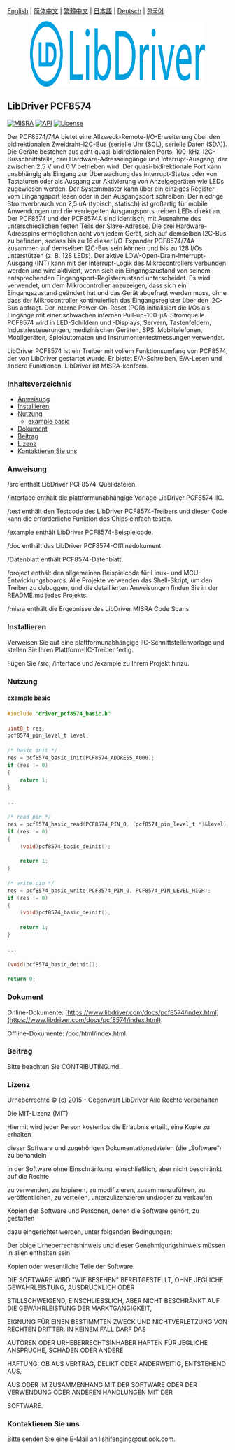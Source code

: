[English](/README.md) | [ 简体中文](/README_zh-Hans.md) | [繁體中文](/README_zh-Hant.md) | [日本語](/README_ja.md) | [Deutsch](/README_de.md) | [한국어](/README_ko.md)

<div align=center>
<img src="/doc/image/logo.svg" width="400" height="150"/>
</div>

## LibDriver PCF8574
[![MISRA](https://img.shields.io/badge/misra-compliant-brightgreen.svg)](/misra/README.md) [![API](https://img.shields.io/badge/api-reference-blue.svg)](https://www.libdriver.com/docs/pcf8574/index.html) [![License](https://img.shields.io/badge/license-MIT-brightgreen.svg)](/LICENSE) 

Der PCF8574/74A bietet eine Allzweck-Remote-I/O-Erweiterung über den bidirektionalen Zweidraht-I2C-Bus (serielle Uhr (SCL), serielle Daten (SDA)). Die Geräte bestehen aus acht quasi-bidirektionalen Ports, 100-kHz-I2C- Busschnittstelle, drei Hardware-Adresseingänge und Interrupt-Ausgang, der zwischen 2,5 V und 6 V betrieben wird. Der quasi-bidirektionale Port kann unabhängig als Eingang zur Überwachung des Interrupt-Status oder von Tastaturen oder als Ausgang zur Aktivierung von Anzeigegeräten wie LEDs zugewiesen werden. Der Systemmaster kann über ein einziges Register vom Eingangsport lesen oder in den Ausgangsport schreiben. Der niedrige Stromverbrauch von 2,5 uA (typisch, statisch) ist großartig für mobile Anwendungen und die verriegelten Ausgangsports treiben LEDs direkt an. Der PCF8574 und der PCF8574A sind identisch, mit Ausnahme des unterschiedlichen festen Teils der Slave-Adresse. Die drei Hardware-Adresspins ermöglichen acht von jedem Gerät, sich auf demselben I2C-Bus zu befinden, sodass bis zu 16 dieser I/O-Expander PCF8574/74A zusammen auf demselben I2C-Bus sein können und bis zu 128 I/Os unterstützen (z. B. 128 LEDs). Der aktive LOW-Open-Drain-Interrupt-Ausgang (INT) kann mit der Interrupt-Logik des Mikrocontrollers verbunden werden und wird aktiviert, wenn sich ein Eingangszustand von seinem entsprechenden Eingangsport-Registerzustand unterscheidet. Es wird verwendet, um dem Mikrocontroller anzuzeigen, dass sich ein Eingangszustand geändert hat und das Gerät abgefragt werden muss, ohne dass der Mikrocontroller kontinuierlich das Eingangsregister über den I2C-Bus abfragt. Der interne Power-On-Reset (POR) initialisiert die I/Os als Eingänge mit einer schwachen internen Pull-up-100-µA-Stromquelle. PCF8574 wird in LED-Schildern und -Displays, Servern, Tastenfeldern, Industriesteuerungen, medizinischen Geräten, SPS, Mobiltelefonen, Mobilgeräten, Spielautomaten und Instrumententestmessungen verwendet.

LibDriver PCF8574 ist ein Treiber mit vollem Funktionsumfang von PCF8574, der von LibDriver gestartet wurde. Er bietet E/A-Schreiben, E/A-Lesen und andere Funktionen. LibDriver ist MISRA-konform.

### Inhaltsverzeichnis

  - [Anweisung](#Anweisung)
  - [Installieren](#Installieren)
  - [Nutzung](#Nutzung)
    - [example basic](#example-basic)
  - [Dokument](#Dokument)
  - [Beitrag](#Beitrag)
  - [Lizenz](#Lizenz)
  - [Kontaktieren Sie uns](#Kontaktieren-Sie-uns)

### Anweisung

/src enthält LibDriver PCF8574-Quelldateien.

/interface enthält die plattformunabhängige Vorlage LibDriver PCF8574 IIC.

/test enthält den Testcode des LibDriver PCF8574-Treibers und dieser Code kann die erforderliche Funktion des Chips einfach testen.

/example enthält LibDriver PCF8574-Beispielcode.

/doc enthält das LibDriver PCF8574-Offlinedokument.

/Datenblatt enthält PCF8574-Datenblatt.

/project enthält den allgemeinen Beispielcode für Linux- und MCU-Entwicklungsboards. Alle Projekte verwenden das Shell-Skript, um den Treiber zu debuggen, und die detaillierten Anweisungen finden Sie in der README.md jedes Projekts.

/misra enthält die Ergebnisse des LibDriver MISRA Code Scans.

### Installieren

Verweisen Sie auf eine plattformunabhängige IIC-Schnittstellenvorlage und stellen Sie Ihren Plattform-IIC-Treiber fertig.

Fügen Sie /src, /interface und /example zu Ihrem Projekt hinzu.

### Nutzung

#### example basic

```C
#include "driver_pcf8574_basic.h"

uint8_t res;
pcf8574_pin_level_t level;

/* basic init */
res = pcf8574_basic_init(PCF8574_ADDRESS_A000);
if (res != 0)
{
    return 1;
}

...

/* read pin */
res = pcf8574_basic_read(PCF8574_PIN_0, (pcf8574_pin_level_t *)&level);
if (res != 0)
{
    (void)pcf8574_basic_deinit();

    return 1;
}

/* write pin */
res = pcf8574_basic_write(PCF8574_PIN_0, PCF8574_PIN_LEVEL_HIGH);
if (res != 0)
{
    (void)pcf8574_basic_deinit();

    return 1;
}

...

(void)pcf8574_basic_deinit();

return 0;
```

### Dokument

Online-Dokumente: [https://www.libdriver.com/docs/pcf8574/index.html](https://www.libdriver.com/docs/pcf8574/index.html).

Offline-Dokumente: /doc/html/index.html.

### Beitrag

Bitte beachten Sie CONTRIBUTING.md.

### Lizenz

Urheberrechte © (c) 2015 - Gegenwart LibDriver Alle Rechte vorbehalten



Die MIT-Lizenz (MIT)



Hiermit wird jeder Person kostenlos die Erlaubnis erteilt, eine Kopie zu erhalten

dieser Software und zugehörigen Dokumentationsdateien (die „Software“) zu behandeln

in der Software ohne Einschränkung, einschließlich, aber nicht beschränkt auf die Rechte

zu verwenden, zu kopieren, zu modifizieren, zusammenzuführen, zu veröffentlichen, zu verteilen, unterzulizenzieren und/oder zu verkaufen

Kopien der Software und Personen, denen die Software gehört, zu gestatten

dazu eingerichtet werden, unter folgenden Bedingungen:



Der obige Urheberrechtshinweis und dieser Genehmigungshinweis müssen in allen enthalten sein

Kopien oder wesentliche Teile der Software.



DIE SOFTWARE WIRD "WIE BESEHEN" BEREITGESTELLT, OHNE JEGLICHE GEWÄHRLEISTUNG, AUSDRÜCKLICH ODER

STILLSCHWEIGEND, EINSCHLIESSLICH, ABER NICHT BESCHRÄNKT AUF DIE GEWÄHRLEISTUNG DER MARKTGÄNGIGKEIT,

EIGNUNG FÜR EINEN BESTIMMTEN ZWECK UND NICHTVERLETZUNG VON RECHTEN DRITTER. IN KEINEM FALL DARF DAS

AUTOREN ODER URHEBERRECHTSINHABER HAFTEN FÜR JEGLICHE ANSPRÜCHE, SCHÄDEN ODER ANDERE

HAFTUNG, OB AUS VERTRAG, DELIKT ODER ANDERWEITIG, ENTSTEHEND AUS,

AUS ODER IM ZUSAMMENHANG MIT DER SOFTWARE ODER DER VERWENDUNG ODER ANDEREN HANDLUNGEN MIT DER

SOFTWARE.

### Kontaktieren Sie uns

Bitte senden Sie eine E-Mail an lishifenging@outlook.com.